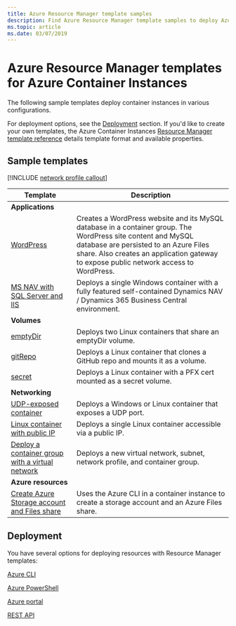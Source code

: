 ```yaml
---
title: Azure Resource Manager template samples
description: Find Azure Resource Manager template samples to deploy Azure Container Instances in different configurations
ms.topic: article
ms.date: 03/07/2019
---
```


# Azure Resource Manager templates for Azure Container Instances

The following sample templates deploy container instances in various configurations.

For deployment options, see the [Deployment](#deployment) section. If you'd like to create your own templates, the Azure Container Instances [Resource Manager template reference][ref] details template format and available properties.

## Sample templates

[!INCLUDE [network profile callout](./includes/network-profile/network-profile-callout.md)]

| Template | Description |
|-|-|
| **Applications** ||
| [WordPress][app-wp] | Creates a WordPress website and its MySQL database in a container group. The WordPress site content and MySQL database are persisted to an Azure Files share. Also creates an application gateway to expose public network access to WordPress. |
| [MS NAV with SQL Server and IIS][app-nav] | Deploys a single Windows container with a fully featured self-contained Dynamics NAV / Dynamics 365 Business Central environment. |
| **Volumes** ||
| [emptyDir][vol-emptydir] | Deploys two Linux containers that share an emptyDir volume. |
| [gitRepo][vol-gitrepo] | Deploys a Linux container that clones a GitHub repo and mounts it as a volume. |
| [secret][vol-secret] | Deploys a Linux container with a PFX cert mounted as a secret volume. |
| **Networking** ||
| [UDP-exposed container][net-udp] | Deploys a Windows or Linux container that exposes a UDP port. |
| [Linux container with public IP][net-publicip] | Deploys a single Linux container accessible via a public IP. |
| [Deploy a container group with a virtual network][net-vnet] | Deploys a new virtual network, subnet, network profile, and container group. |
| **Azure resources** ||
| [Create Azure Storage account and Files share][az-files] | Uses the Azure CLI in a container instance to create a storage account and an Azure Files share.

## Deployment

You have several options for deploying resources with Resource Manager templates:

[Azure CLI][deploy-cli]

[Azure PowerShell][deploy-powershell]

[Azure portal][deploy-portal]

[REST API][deploy-rest]

<!-- LINKS - External -->
[app-nav]: https://github.com/Azure/azure-quickstart-templates/tree/master/demos/
[app-wp]: https://github.com/Azure/azure-quickstart-templates/tree/master/application-workloads/wordpress/aci-wordpress
[az-files]: https://github.com/Azure/azure-quickstart-templates/tree/master/quickstarts/microsoft.containerinstance/aci-storage-file-share
[net-publicip]: https://github.com/Azure/azure-quickstart-templates/tree/master/quickstarts/microsoft.containerinstance/aci-linuxcontainer-public-ip
[net-udp]: https://github.com/Azure/azure-quickstart-templates/tree/master/quickstarts/microsoft.containerinstance/aci-udp
[net-vnet]: https://github.com/Azure/azure-quickstart-templates/tree/master/quickstarts/microsoft.containerinstance/aci-vnet
[repo]: https://github.com/Azure/azure-quickstart-templates
[vol-emptydir]: https://github.com/Azure/azure-quickstart-templates/tree/master/quickstarts/microsoft.containerinstance/aci-linuxcontainer-volume-emptydir
[vol-gitrepo]: https://github.com/Azure/azure-quickstart-templates/tree/master/quickstarts/microsoft.containerinstance/aci-linuxcontainer-volume-gitrepo
[vol-secret]: https://github.com/Azure/azure-quickstart-templates/tree/master/quickstarts/microsoft.containerinstance/aci-linuxcontainer-volume-secret

<!-- LINKS - Internal -->
[deploy-cli]: ../azure-resource-manager/templates/deploy-cli.md
[deploy-portal]: ../azure-resource-manager/templates/deploy-portal.md
[deploy-powershell]: ../azure-resource-manager/templates/deploy-powershell.md
[deploy-rest]: ../azure-resource-manager/templates/deploy-rest.md
[ref]: /azure/templates/microsoft.containerinstance/containergroups

